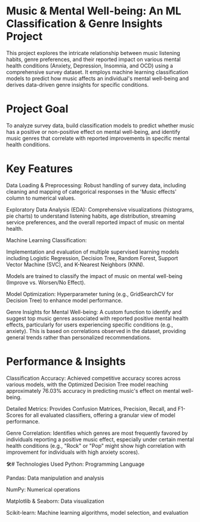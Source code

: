 # Music & Mental Well-being: An ML Classification & Genre Insights Project
This project explores the intricate relationship between music listening habits, genre preferences, and their reported impact on various mental health conditions (Anxiety, Depression, Insomnia, and OCD) using a comprehensive survey dataset. It employs machine learning classification models to predict how music affects an individual's mental well-being and derives data-driven genre insights for specific conditions.

# Project Goal
To analyze survey data, build classification models to predict whether music has a positive or non-positive effect on mental well-being, and identify music genres that correlate with reported improvements in specific mental health conditions.

# Key Features
Data Loading & Preprocessing: Robust handling of survey data, including cleaning and mapping of categorical responses in the 'Music effects' column to numerical values.

Exploratory Data Analysis (EDA): Comprehensive visualizations (histograms, pie charts) to understand listening habits, age distribution, streaming service preferences, and the overall reported impact of music on mental health.

Machine Learning Classification:

Implementation and evaluation of multiple supervised learning models including Logistic Regression, Decision Tree, Random Forest, Support Vector Machine (SVC), and K-Nearest Neighbors (KNN).

Models are trained to classify the impact of music on mental well-being (Improve vs. Worsen/No Effect).

Model Optimization: Hyperparameter tuning (e.g., GridSearchCV for Decision Tree) to enhance model performance.

Genre Insights for Mental Well-being: A custom function to identify and suggest top music genres associated with reported positive mental health effects, particularly for users experiencing specific conditions (e.g., anxiety). This is based on correlations observed in the dataset, providing general trends rather than personalized recommendations.

# Performance & Insights
Classification Accuracy: Achieved competitive accuracy scores across various models, with the Optimized Decision Tree model reaching approximately 76.03% accuracy in predicting music's effect on mental well-being.

Detailed Metrics: Provides Confusion Matrices, Precision, Recall, and F1-Scores for all evaluated classifiers, offering a granular view of model performance.

Genre Correlation: Identifies which genres are most frequently favored by individuals reporting a positive music effect, especially under certain mental health conditions (e.g., "Rock" or "Pop" might show high correlation with improvement for individuals with high anxiety scores).

🛠# Technologies Used
Python: Programming Language

Pandas: Data manipulation and analysis

NumPy: Numerical operations

Matplotlib & Seaborn: Data visualization

Scikit-learn: Machine learning algorithms, model selection, and evaluation
